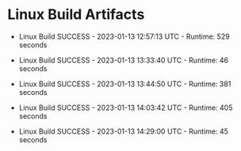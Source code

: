 # Linux Build Artifacts

* Linux Build SUCCESS - 2023-01-13 12:57:13 UTC - Runtime: 529 seconds

* Linux Build SUCCESS - 2023-01-13 13:33:40 UTC - Runtime: 46 seconds

* Linux Build SUCCESS - 2023-01-13 13:44:50 UTC - Runtime: 381 seconds

* Linux Build SUCCESS - 2023-01-13 14:03:42 UTC - Runtime: 405 seconds

* Linux Build SUCCESS - 2023-01-13 14:29:00 UTC - Runtime: 45 seconds
